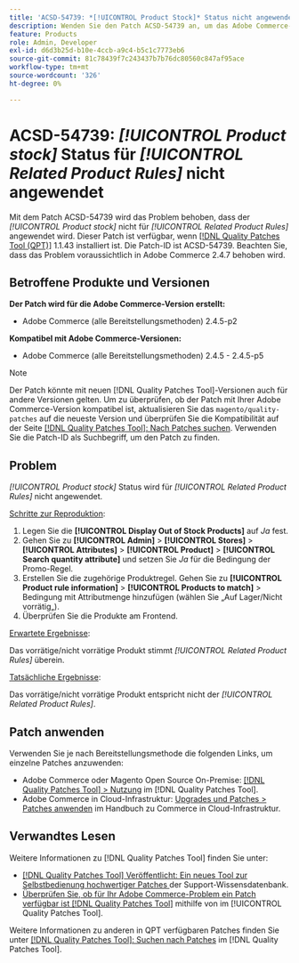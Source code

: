 ```yaml
---
title: 'ACSD-54739: *[!UICONTROL Product Stock]* Status nicht angewendet für *[!UICONTROL Related Product Rules]*'
description: Wenden Sie den Patch ACSD-54739 an, um das Adobe Commerce-Problem zu beheben, bei dem der Status *[!UICONTROL Product Stock]* für *[!UICONTROL Related Product Rules]* nicht angewendet wird.
feature: Products
role: Admin, Developer
exl-id: d6d3b25d-b10e-4ccb-a9c4-b5c1c7773eb6
source-git-commit: 81c78439f7c243437b7b76dc80560c847af95ace
workflow-type: tm+mt
source-wordcount: '326'
ht-degree: 0%

---
```


# ACSD-54739: *[!UICONTROL Product stock]* Status für *[!UICONTROL Related Product Rules]* nicht angewendet

Mit dem Patch ACSD-54739 wird das Problem behoben, dass der *[!UICONTROL Product stock]* nicht für *[!UICONTROL Related Product Rules]* angewendet wird. Dieser Patch ist verfügbar, wenn [[!DNL Quality Patches Tool (QPT)]](https://experienceleague.adobe.com/de/docs/commerce-knowledge-base/kb/announcements/commerce-announcements/magento-quality-patches-released-new-tool-to-self-serve-quality-patches) 1.1.43 installiert ist. Die Patch-ID ist ACSD-54739. Beachten Sie, dass das Problem voraussichtlich in Adobe Commerce 2.4.7 behoben wird.

## Betroffene Produkte und Versionen

**Der Patch wird für die Adobe Commerce-Version erstellt:**

* Adobe Commerce (alle Bereitstellungsmethoden) 2.4.5-p2

**Kompatibel mit Adobe Commerce-Versionen:**

* Adobe Commerce (alle Bereitstellungsmethoden) 2.4.5 - 2.4.5-p5

>[!NOTE]
>
>Der Patch könnte mit neuen [!DNL Quality Patches Tool]-Versionen auch für andere Versionen gelten. Um zu überprüfen, ob der Patch mit Ihrer Adobe Commerce-Version kompatibel ist, aktualisieren Sie das `magento/quality-patches` auf die neueste Version und überprüfen Sie die Kompatibilität auf der Seite [[!DNL Quality Patches Tool]: Nach Patches suchen](https://experienceleague.adobe.com/tools/commerce-quality-patches/index.html?lang=de). Verwenden Sie die Patch-ID als Suchbegriff, um den Patch zu finden.

## Problem

*[!UICONTROL Product stock]* Status wird für *[!UICONTROL Related Product Rules]* nicht angewendet.

<u>Schritte zur Reproduktion</u>:

1. Legen Sie die **[!UICONTROL Display Out of Stock Products]** auf *Ja* fest.
1. Gehen Sie zu **[!UICONTROL Admin]** > **[!UICONTROL Stores]** > **[!UICONTROL Attributes]** > **[!UICONTROL Product]** > **[!UICONTROL Search quantity attribute]** und setzen Sie *Ja* für die Bedingung der Promo-Regel.
1. Erstellen Sie die zugehörige Produktregel. Gehen Sie zu **[!UICONTROL Product rule information]** > **[!UICONTROL Products to match]** > Bedingung mit Attributmenge hinzufügen (wählen Sie „Auf Lager/Nicht vorrätig„).
1. Überprüfen Sie die Produkte am Frontend.

<u>Erwartete Ergebnisse</u>:

Das vorrätige/nicht vorrätige Produkt stimmt *[!UICONTROL Related Product Rules]* überein.

<u>Tatsächliche Ergebnisse</u>:

Das vorrätige/nicht vorrätige Produkt entspricht nicht der *[!UICONTROL Related Product Rules]*.

## Patch anwenden

Verwenden Sie je nach Bereitstellungsmethode die folgenden Links, um einzelne Patches anzuwenden:

* Adobe Commerce oder Magento Open Source On-Premise: [[!DNL Quality Patches Tool] > Nutzung](/help/tools/quality-patches-tool/usage.md) im [!DNL Quality Patches Tool].
* Adobe Commerce in Cloud-Infrastruktur: [Upgrades und Patches > Patches anwenden](https://experienceleague.adobe.com/docs/commerce-cloud-service/user-guide/develop/upgrade/apply-patches.html?lang=de) im Handbuch zu Commerce in Cloud-Infrastruktur.

## Verwandtes Lesen

Weitere Informationen zu [!DNL Quality Patches Tool] finden Sie unter:

* [[!DNL Quality Patches Tool] Veröffentlicht: Ein neues Tool zur Selbstbedienung hochwertiger Patches ](https://experienceleague.adobe.com/de/docs/commerce-knowledge-base/kb/announcements/commerce-announcements/magento-quality-patches-released-new-tool-to-self-serve-quality-patches) der Support-Wissensdatenbank.
* [Überprüfen Sie, ob für Ihr Adobe Commerce-Problem ein Patch verfügbar ist [!DNL Quality Patches Tool]](/help/tools/quality-patches-tool/patches-available-in-qpt/check-patch-for-magento-issue-with-magento-quality-patches.md) mithilfe von im [!UICONTROL Quality Patches Tool].


Weitere Informationen zu anderen in QPT verfügbaren Patches finden Sie unter [[!DNL Quality Patches Tool]: Suchen nach Patches](https://experienceleague.adobe.com/tools/commerce-quality-patches/index.html?lang=de) im [!DNL Quality Patches Tool].
